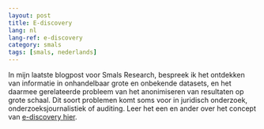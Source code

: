 ```yaml
---
layout: post
title: E-discovery
lang: nl
lang-ref: e-discovery
category: smals
tags: [smals, nederlands]
---
```


In mijn laatste blogpost voor Smals Research, bespreek ik het ontdekken van informatie in onhandelbaar grote en onbekende datasets, en het daarmee gerelateerde probleem van het anonimiseren van resultaten op grote schaal. Dit soort problemen komt soms voor in juridisch onderzoek, onderzoeksjournalistiek of auditing. Leer het een en ander over het concept van [e-discovery hier](https://www.smalsresearch.be/e-discovery/).


